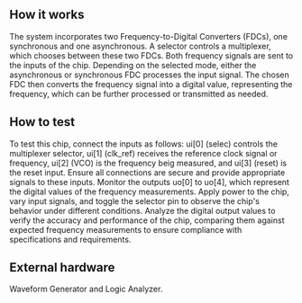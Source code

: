 <!---

This file is used to generate your project datasheet. Please fill in the information below and delete any unused
sections.

You can also include images in this folder and reference them in the markdown. Each image must be less than
512 kb in size, and the combined size of all images must be less than 1 MB.
-->

## How it works

The system incorporates two Frequency-to-Digital Converters (FDCs), one synchronous and one asynchronous. A selector controls a multiplexer, which chooses between these two FDCs. Both frequency signals are sent to the inputs of the chip. Depending on the selected mode, either the asynchronous or synchronous FDC processes the input signal. The chosen FDC then converts the frequency signal into a digital value, representing the frequency, which can be further processed or transmitted as needed. 

## How to test

To test this chip, connect the inputs as follows: ui[0] (selec) controls the multiplexer selector, ui[1] (clk_ref) receives the reference clock signal or frequency, ui[2] (VCO) is the frequency beig measured, and ui[3] (reset) is the reset input. Ensure all connections are secure and provide appropriate signals to these inputs. Monitor the outputs uo[0] to uo[4], which represent the digital values of the frequency measurements. Apply power to the chip, vary input signals, and toggle the selector pin to observe the chip's behavior under different conditions. Analyze the digital output values to verify the accuracy and performance of the chip, comparing them against expected frequency measurements to ensure compliance with specifications and requirements.

## External hardware

Waveform Generator and Logic Analyzer.
